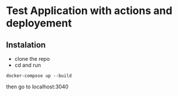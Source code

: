 # Test Application with actions and deployement

## Instalation

- clone the repo
- cd and run 
```
docker-compose up --build
```

then go to localhost:3040
